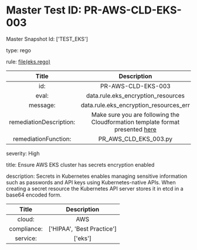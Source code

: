 



# Master Test ID: PR-AWS-CLD-EKS-003


Master Snapshot Id: ['TEST_EKS']

type: rego

rule: [file(eks.rego)]  
  
  
  
  

|Title|Description|
| :---: | :---: |
|id: |PR-AWS-CLD-EKS-003|
|eval: |data.rule.eks_encryption_resources|
|message: |data.rule.eks_encryption_resources_err|
|remediationDescription: |Make sure you are following the Cloudformation template format presented <a href='https://docs.aws.amazon.com/AWSCloudFormation/latest/UserGuide/aws-properties-eks-cluster-encryptionconfig.html#cfn-eks-cluster-encryptionconfig-resources' target='_blank'>here</a>|
|remediationFunction: |PR_AWS_CLD_EKS_003.py|


severity: High

title: Ensure AWS EKS cluster has secrets encryption enabled

description: Secrets in Kubernetes enables managing sensitive information such as passwords and API keys using Kubernetes-native APIs. When creating a secret resource the Kubernetes API server stores it in etcd in a base64 encoded form.  
  
  

|Title|Description|
| :---: | :---: |
|cloud: |AWS|
|compliance: |['HIPAA', 'Best Practice']|
|service: |['eks']|



[file(eks.rego)]: https://github.com/prancer-io/prancer-compliance-test/tree/master/aws/cloud/eks.rego
